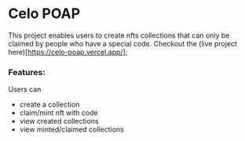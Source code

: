 # Celo POAP

This project enables users to create nfts collections that can only be claimed by people who have a special code.
Checkout the (live project here)[https://celo-poap.vercel.app/];

### Features:
Users can
- create a collection
- claim/mint nft with code
- view created collections
- view minted/claimed collections 



